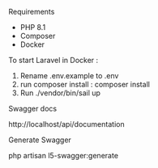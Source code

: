 Requirements
- PHP 8.1
- Composer
- Docker 




To start Laravel in Docker :

1.  Rename .env.example to .env
2.  run composer install :
    composer install
3.  Run 
    ./vendor/bin/sail up


Swagger docs

http://localhost/api/documentation





Generate Swagger

php artisan l5-swagger:generate

